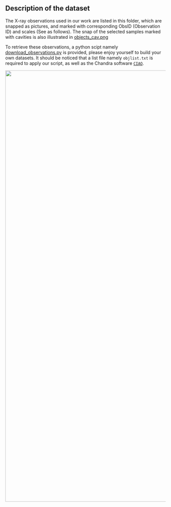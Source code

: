 ## Description of the dataset
The X-ray observations used in our work are listed in this folder, which are snapped as pictures, and marked with corresponding ObsID (Observation ID) and scales (See as follows). The snap of the selected samples marked with cavities is also illustrated in [objects_cav.png](https://github.com/myinxd/cav_gcnn/blob/master/data/objects_cav.png)

To retrieve these observations, a python scipt namely [download_observations.py](https://github.com/myinxd/cav_gcnn/blob/master/data/download_observations.py) is provided, please enjoy yourself to build your own datasets. It should be noticed that a list file namely `objlist.txt` is required to apply our script, as well as the Chandra software [`CIAO`](http://cxc.harvard.edu/ciao/). 

<center>
<img src="https://github.com/myinxd/cav_gcnn/blob/master/data/objects.png" height=1350 width=850/>
</center>
